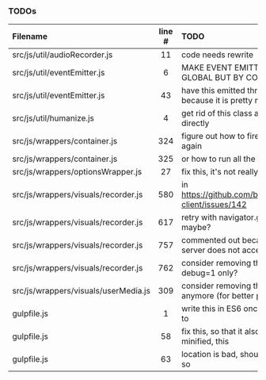 ### TODOs
| Filename | line # | TODO
|:------|:------:|:------
| src/js/util/audioRecorder.js | 11 | code needs rewrite
| src/js/util/eventEmitter.js | 6 | MAKE EVENT EMITTING IN DESPOT NOT GLOBAL BUT BY CONTAINER ID INSTEAD
| src/js/util/eventEmitter.js | 43 | have this emitted through a configuration because it is pretty noisy
| src/js/util/humanize.js | 4 | get rid of this class and use those imports directly
| src/js/wrappers/container.js | 324 | figure out how to fire dom's onload event again
| src/js/wrappers/container.js | 325 | or how to run all the scripts over again
| src/js/wrappers/optionsWrapper.js | 27 | fix this, it's not really an option
| src/js/wrappers/visuals/recorder.js | 580 | in https://github.com/binarykitchen/videomail-client/issues/142
| src/js/wrappers/visuals/recorder.js | 617 | retry with navigator.getUserMedia_() maybe?
| src/js/wrappers/visuals/recorder.js | 757 | commented out because for some reasons server does not accept such a long
| src/js/wrappers/visuals/recorder.js | 762 | consider removing this later or have it for debug=1 only?
| src/js/wrappers/visuals/userMedia.js | 309 | consider removing that if it's not the case anymore (for better performance)
| gulpfile.js | 1 | write this in ES6 once i have figured out how to
| gulpfile.js | 58 | fix this, so that it also works when not minified, this
| gulpfile.js | 63 | location is bad, should be in a temp folder or so